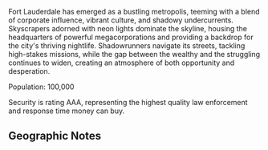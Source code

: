 Fort Lauderdale has emerged as a bustling metropolis, teeming with a blend of corporate influence, vibrant culture, and shadowy undercurrents. Skyscrapers adorned with neon lights dominate the skyline, housing the headquarters of powerful megacorporations and providing a backdrop for the city's thriving nightlife. Shadowrunners navigate its streets, tackling high-stakes missions, while the gap between the wealthy and the struggling continues to widen, creating an atmosphere of both opportunity and desperation.

Population: 100,000

Security is rating AAA, representing the highest quality law enforcement and response time money can buy.

## Geographic Notes